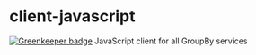 # client-javascript

[![Greenkeeper badge](https://badges.greenkeeper.io/groupby/sayt-client-javascript.svg?token=95f07f42737e4b63683a33443ce191022703dad78dc1a1a780669ce81aad3438)](https://greenkeeper.io/)
JavaScript client for all GroupBy services
